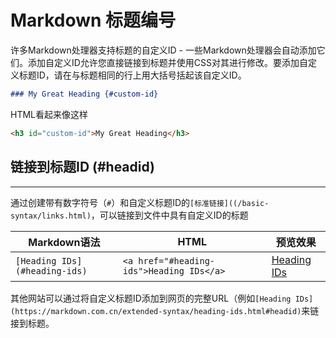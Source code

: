 # Markdown 标题编号

许多Markdown处理器支持标题的自定义ID - 一些Markdown处理器会自动添加它们。添加自定义ID允许您直接链接到标题并使用CSS对其进行修改。要添加自定义标题ID，请在与标题相同的行上用大括号括起该自定义ID。

```Markdown
### My Great Heading {#custom-id}
```

HTML看起来像这样

```HTML
<h3 id="custom-id">My Great Heading</h3>
```

## 链接到标题ID (#headid)

---

通过创建带有数字符号（`#`）和自定义标题ID的`[标准链接]((/basic-syntax/links.html)`，可以链接到文件中具有自定义ID的标题

| Markdown语法 | HTML | 预览效果 |
| --- | --- | --- |
|`[Heading IDs](#heading-ids)`|`<a href="#heading-ids">Heading IDs</a>`|[Heading IDs](#heading-ids)|

其他网站可以通过将自定义标题ID添加到网页的完整URL（例如`[Heading IDs](https://markdown.com.cn/extended-syntax/heading-ids.html#headid)`来链接到标题。

